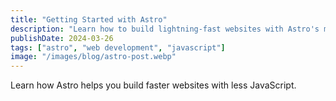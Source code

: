 ```yaml
---
title: "Getting Started with Astro"
description: "Learn how to build lightning-fast websites with Astro's modern web framework"
publishDate: 2024-03-26
tags: ["astro", "web development", "javascript"]
image: "/images/blog/astro-post.webp"
---
```


Learn how Astro helps you build faster websites with less JavaScript.